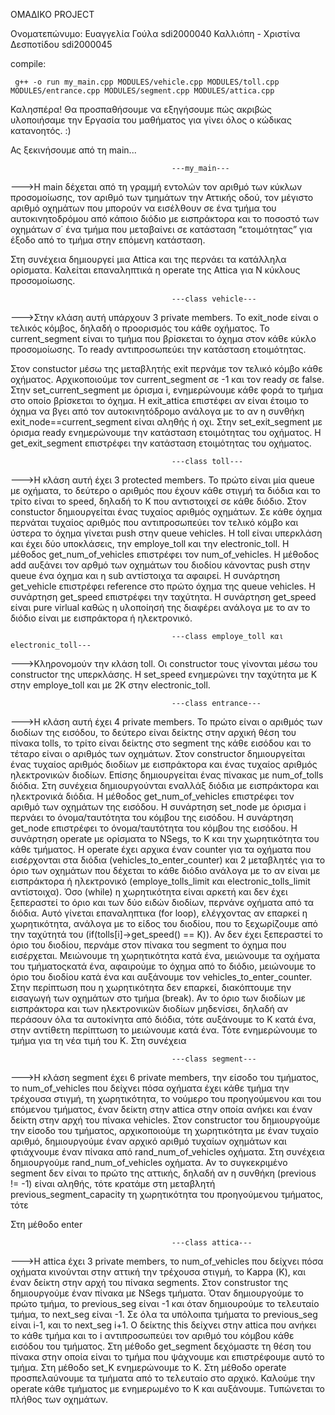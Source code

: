 OMAΔIKO PROJECT

Ονοματεπώνυμο:  Ευαγγελία Γούλα  sdi2000040
                Καλλιόπη - Χριστίνα Δεσποτίδου sdi2000045

compile:

     g++ -o run my_main.cpp MODULES/vehicle.cpp MODULES/toll.cpp MODULES/entrance.cpp MODULES/segment.cpp MODULES/attica.cpp                

Καλησπέρα! Θα προσπαθήσουμε να εξηγήσουμε πώς ακριβώς υλοποιήσαμε την Εργασία του μαθήματος για γίνει όλος ο κώδικας κατανοητός. :)

Ας ξεκινήσουμε από τη main...

                                        ---my_main---
--->Η main δέχεται από τη γραμμή εντολών τον αριθμό των κύκλων προσομοίωσης, τον αριθμό των τμημάτων την Αττικής οδού, τον μέγιστο αριθμό οχημάτων που μπορούν να εισέλθουν σε ένα τμήμα του 
αυτοκινητοδρόμου από κάποιο διόδιο με εισπράκτορα και το ποσοστό των οχημάτων σ΄ ένα τμήμα που μεταβαίνει σε κατάσταση “ετοιμότητας” για έξοδο από το τμήμα στην επόμενη κατάσταση.

Στη συνέχεια δημιουργεί μια Attica και της περνάει τα κατάλληλα ορίσματα.
Καλείται επαναληπτικά η operate της Attica για Ν κύκλους προσομοίωσης.


                                        ---class vehicle---
--->Στην κλάση αυτή υπάρχουν 3 private members. Το exit_node είναι ο τελικός κόμβος, δηλαδή ο προορισμός του κάθε οχήματος. Το current_segment είναι το τμήμα που βρίσκεται το όχημα στον κάθε 
κύκλο προσομοίωσης. Το ready αντιπροσωπεύει την κατάσταση ετοιμότητας.

Στον constuctor μέσω της μεταβλητής exit περνάμε τον τελικό κόμβο κάθε οχήματος. Αρχικοποιούμε τον current_segment σε -1 και τον ready σε false. 
Στην set_current_segment με όρισμα i, ενημερώνουμε κάθε φορά το τμήμα στο οποίο βρίσκεται το όχημα. 
Η exit_attica επιστέφει αν είναι έτοιμο το όχημα να βγει από τον αυτοκινητόδρομο ανάλογα με το αν η συνθήκη exit_node==current_segment είναι αληθής ή οχι.
Στην set_exit_segment με όρισμα ready ενημερώνουμε την κατάσταση ετοιμότητας του οχήματος.
Η get_exit_segment επιστρέφει την κατάσταση ετοιμότητας του οχήματος.


                                        ---class toll---
--->Η κλάση αυτή έχει 3 protected members. Το πρώτο είναι μία queue με οχήματα, το δεύτερο ο αριθμός που έχουν κάθε στιγμή τα διόδια και το τρίτο είναι το speed, δηλαδή το Κ που αντιστοιχεί σε 
κάθε διόδιο.
Στον constuctor δημιουργείται ένας τυχαίος αριθμός οχημάτων. Σε κάθε όχημα περνάται τυχαίος αριθμός που αντιπροσωπεύει τον τελικό κόμβο και ύστερα το όχημα γίνεται push στην queue vehicles.
Η toll είναι υπερκλάση και έχει δύο υποκλάσεις, την employe_toll και την electronic_toll. 
Η μέθοδος get_num_of_vehicles επιστρέφει τον num_of_vehicles.
Η μέθοδος add αυξάνει τον αρθμό των οχημάτων του διοδίου κάνοντας push στην queue ένα όχημα και η sub αντίστοιχα τα αφαιρεί.
Η συνάρτηση get_vehicle επιστρέφει reference στο πρώτο όχημα της queue vehicles.
Η συνάρτηση get_speed επιστρέφει την ταχύτητα.
Η συνάρτηση get_speed είναι pure virlual καθώς η υλοποίησή της διαφέρει ανάλογα με το αν το διόδιο είναι με εισπράκτορα ή ηλεκτρονικό.


                                        ---class employe_toll και electronic_toll---
--->Κληρονομούν την κλάση toll. Οι constructor τους γίνονται μέσω του constructor της υπερκλάσης.
Η set_speed ενημερώνει την ταχύτητα με Κ στην employe_toll και με 2Κ στην electronic_toll.


                                        ---class entrance---
--->Η κλάση αυτή έχει 4 private members. Το πρώτο είναι ο αριθμός των διοδίων της εισόδου, το δεύτερο είναι δείκτης στην αρχική θέση του πίνακα tolls, το τρίτο είναι δείκτης στο segment της 
κάθε εισόδου και το τέταρο είναι ο αριθμός των οχημάτων.
Στον constructor δημιουργείται ένας τυχαίος αριθμός διοδίων με εισπράκτορα και ένας τυχαίος αριθμός ηλεκτρονικών διοδίων. Επίσης δημιουργείται ένας πίνακας με num_of_tolls διόδια.
Στη συνέχεια δημιουργούνται εναλλάξ διόδια με εισπράκτορα και ηλεκτρονικά διόδια.
Η μέθοδος get_num_of_vehicles επιστρέφει τον αριθμό των οχημάτων της εισόδου.
Η συνάρτηση set_node με όρισμα i περνάει το όνομα/ταυτότητα του κόμβου της εισόδου.
Η συνάρτηση get_node επιστρέφει το όνομα/ταυτότητα του κόμβου της εισόδου.
H συνάρτηση operate με ορίσματα το NSegs, το Κ και την χωρητικότητα του κάθε τμήματος. Η operate έχει αρχικα έναν counter για τα οχήματα που εισέρχονται στα διόδια (vehicles_to_enter_counter) 
και 2 μεταβλητές για το όριο των οχημάτων που δέχεται το κάθε διόδιο ανάλογα με το αν είναι με εισπράκτορα ή ηλεκτρονικό (employe_tolls_limit και electronic_tolls_limit αντίστοιχα).
Όσο (while) η χωρητικότητα είναι αρκετή και δεν έχει ξεπεραστεί το όριο και των δύο ειδών διοδίων, περνάνε οχήματα από τα διόδια.
Αυτό γίνεται επαναληπτικα (for loop), ελέγχοντας αν επαρκεί η χωρητικότητα, ανάλογα με το είδος του διοδίου, που το ξεχωρίζουμε από την ταχύτητά του (if(tolls[i]->get_speed() == K)). Αν δεν 
έχει ξεπεραστεί το όριο του διοδίου, περνάμε στον πίνακα του segment το όχημα που εισέρχεται. Μειώνουμε τη χωρητικότητα κατά ένα, μειώνουμε τα οχήματα του τμήματοςκατά ένα, αφαιρούμε το όχημα 
από το διόδιο, μειώνουμε το όριο του διοδίου κατά ένα και αυξάνουμε τον vehicles_to_enter_counter. Στην περίπτωση που η χωρητικότητα δεν επαρκεί, διακόπτουμε την εισαγωγή των οχημάτων στο 
τμήμα (break).
Αν το όριο των διοδίων με εισπράκτορα και των ηλεκτρονικών διοδίων μηδενίσει, δηλαδή αν περάσουν όλα τα αυτοκίνητα από διόδια, τότε αυξάνουμε το Κ κατά ένα, στην αντίθετη περίπτωση το 
μειώνουμε κατά ένα. Τότε ενημερώνουμε το τμήμα για τη νέα τιμή του Κ.
Στη συνέχεια 


                                        ---class segment---
--->H κλάση segment έχει 6 private members, την είσοδο του τμήματος, το num_of_vehicles που δείχνει πόσα οχήματα έχει κάθε τμήμα την τρέχουσα στιγμή, τη χωρητικότητα, το νούμερο του προηγούμενου
και του επόμενου τμήματος, έναν δείκτη στην attica στην οποία ανήκει και έναν δείκτη στην αρχή του πίνακα vehicles.
Στον constructor του δημιουργούμε την είσοδο του τμήματος, αρχικοποιούμε τη χωρητικότητα με έναν τυχαίο αριθμό, δημιουργούμε έναν αρχικό αριθμό τυχαίων οχημάτων και φτιάχνουμε έναν πίνακα από
rand_num_of_vehicles οχήματα. Στη συνέχεια δημιουργούμε rand_num_of_vehicles οχήματα. 
Αν το συγκεκριμένο segment δεν είναι το πρώτο της αττικής, δηλαδή αν η συνθήκη (previous != -1) είναι αληθής, τότε κρατάμε στη μεταβλητή previous_segment_capacity τη χωρητικότητα του προηγούμενου τμήματος,
τότε 

Στη μέθοδο enter 


                                        ---class attica---
--->Η attica έχει 3 private members, το num_of_vehicles που δείχνει πόσα οχήματα κινούνται στην αττική την τρέχουσα στιγμή, το Kappa (Κ), και έναν δείκτη στην αρχή του πίνακα segments. 
Στον construstor της δημιουργούμε έναν πίνακα με NSegs τμήματα. Όταν δημιουργούμε το πρώτο τμήμα, το previous_seg είναι -1 και όταν δημιουρούμε το τελευταίο τμήμα, το next_seg είναι -1. 
Σε όλα τα υπόλοιπα τμήματα το previous_seg είναι i-1, και το next_seg i+1. Ο δείκτης this δείχνει στην attica που ανήκει το κάθε τμήμα και το i αντιπροσωπεύει τον αριθμό του κόμβου κάθε εισόδου του τμήματος.
Στη μέθοδο get_segment δεχόμαστε τη θέση του πίνακα στην οποία είναι το τμήμα που ψάχνουμε και επιστρέφουμε αυτό το τμήμα.
Στη μέθοδο set_K ενημερώνουμε το Κ.
Στη μέθοδο operate προσπελαύνουμε τα τμήματα από το τελευταίο στο αρχικό. Καλούμε την operate κάθε τμήματος με ενημερωμένο το Κ και αυξάνουμε. Τυπώνεται το πλήθος των οχημάτων.